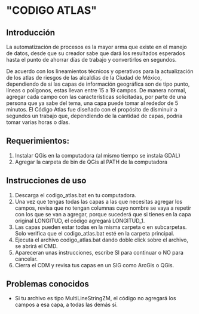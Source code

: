 # "CODIGO ATLAS"

## Introducción 
La automatización de procesos es la mayor arma que existe en el manejo de datos, desde que su creador sabe que dará los resultados esperados hasta el punto de ahorrar días de trabajo y convertirlos en segundos.

De acuerdo con los lineamientos técnicos y operativos para la actualización de los atlas de riesgos de las alcaldías de la Ciudad de México, dependiendo de si las capas de información geográfica son de tipo punto, líneas o polígonos, estas llevan entre 15 a 19 campos. De manera normal, agregar cada campo con las características solicitadas, por parte de una persona que ya sabe del tema, una capa puede tomar al rededor de 5 minutos. El Código Atlas fue diseñado con el propósito de disminuir a segundos un trabajo que, dependiendo de la cantidad de capas, podría tomar varias horas o días.

## Requerimientos:

1. Instalar QGis en la computadora (al mismo tiempo se instala GDAL)
2. Agregar la carpeta de bin de QGis al PATH de la computadora

## Instrucciones de uso

1. Descarga el codigo_atlas.bat en tu computadora.
2. Una vez que tengas todas las capas a las que necesitas agregar los campos, revisa que no tengan columnas cuyo nombre se vaya a repetir con los que se van a agregar, porque sucederá que si tienes en la capa original LONGITUD, el código agregará LONGITUD_1.
3. Las capas pueden estar todas en la misma carpeta o en subcarpetas. Solo verifica que el codigo_atlas.bat esté en la carpeta principal.
4. Ejecuta el archivo codigo_atlas.bat dando doble click sobre el archivo, se abrirá el CMD.
5. Apareceran unas instrucciones, escribe SI para continuar o NO para cancelar.
6. Cierra el CDM y revisa tus capas en un SIG como ArcGis o QGis.

## Problemas conocidos

- Si tu archivo es tipo MultiLineStringZM, el código no agregará los campos a esa capa, a todas las demás sí.
